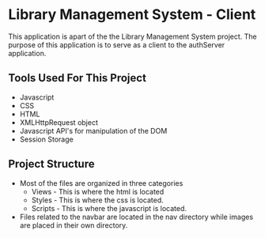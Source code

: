 # Library Management System - Client
This application is apart of the the Library Management System project.  The purpose of this application is to serve as a client to the authServer application.

## Tools Used For This Project
* Javascript
* CSS
* HTML
* XMLHttpRequest object
* Javascript API's for manipulation of the DOM
* Session Storage

## Project Structure
* Most of the files are organized in three categories
  * Views - This is where the html is located
  * Styles - This is where the css is located.
  * Scripts - This is where the javascript is located.
* Files related to the navbar are located in the nav directory while images are placed in their own directory.